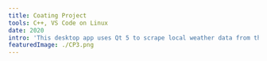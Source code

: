 ```yaml
---
title: Coating Project
tools: C++, VS Code on Linux
date: 2020
intro: 'This desktop app uses Qt 5 to scrape local weather data from the internet based on your zip code and tell you what kind of coat you should wear today.'
featuredImage: ./CP3.png
---
```

